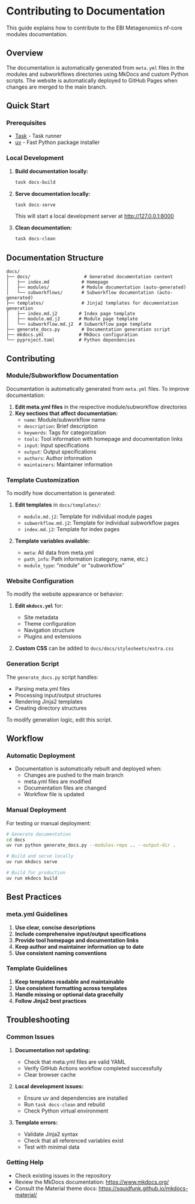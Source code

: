# Contributing to Documentation

This guide explains how to contribute to the EBI Metagenomics nf-core modules documentation.

## Overview

The documentation is automatically generated from `meta.yml` files in the modules and subworkflows directories using MkDocs and custom Python scripts. The website is automatically deployed to GitHub Pages when changes are merged to the main branch.

## Quick Start

### Prerequisites

- [Task](https://taskfile.dev/installation/) - Task runner
- [uv](https://github.com/astral-sh/uv#installation) - Fast Python package installer

### Local Development

1. **Build documentation locally:**

   ```bash
   task docs-build
   ```

2. **Serve documentation locally:**

   ```bash
   task docs-serve
   ```

   This will start a local development server at http://127.0.0.1:8000

3. **Clean documentation:**
   ```bash
   task docs-clean
   ```

## Documentation Structure

```
docs/
├── docs/                    # Generated documentation content
│   ├── index.md            # Homepage
│   ├── modules/            # Module documentation (auto-generated)
│   └── subworkflows/       # Subworkflow documentation (auto-generated)
├── templates/              # Jinja2 templates for documentation generation
│   ├── index.md.j2        # Index page template
│   ├── module.md.j2       # Module page template
│   └── subworkflow.md.j2  # Subworkflow page template
├── generate_docs.py        # Documentation generation script
├── mkdocs.yml             # MkDocs configuration
└── pyproject.toml         # Python dependencies
```

## Contributing

### Module/Subworkflow Documentation

Documentation is automatically generated from `meta.yml` files. To improve documentation:

1. **Edit meta.yml files** in the respective module/subworkflow directories
2. **Key sections that affect documentation:**
   - `name`: Module/subworkflow name
   - `description`: Brief description
   - `keywords`: Tags for categorization
   - `tools`: Tool information with homepage and documentation links
   - `input`: Input specifications
   - `output`: Output specifications
   - `authors`: Author information
   - `maintainers`: Maintainer information

### Template Customization

To modify how documentation is generated:

1. **Edit templates** in `docs/templates/`:

   - `module.md.j2`: Template for individual module pages
   - `subworkflow.md.j2`: Template for individual subworkflow pages
   - `index.md.j2`: Template for index pages

2. **Template variables available:**
   - `meta`: All data from meta.yml
   - `path_info`: Path information (category, name, etc.)
   - `module_type`: "module" or "subworkflow"

### Website Configuration

To modify the website appearance or behavior:

1. **Edit `mkdocs.yml`** for:

   - Site metadata
   - Theme configuration
   - Navigation structure
   - Plugins and extensions

2. **Custom CSS** can be added to `docs/docs/stylesheets/extra.css`

### Generation Script

The `generate_docs.py` script handles:

- Parsing meta.yml files
- Processing input/output structures
- Rendering Jinja2 templates
- Creating directory structures

To modify generation logic, edit this script.

## Workflow

### Automatic Deployment

- Documentation is automatically rebuilt and deployed when:
  - Changes are pushed to the main branch
  - meta.yml files are modified
  - Documentation files are changed
  - Workflow file is updated

### Manual Deployment

For testing or manual deployment:

```bash
# Generate documentation
cd docs
uv run python generate_docs.py --modules-repo .. --output-dir .

# Build and serve locally
uv run mkdocs serve

# Build for production
uv run mkdocs build
```

## Best Practices

### meta.yml Guidelines

1. **Use clear, concise descriptions**
2. **Include comprehensive input/output specifications**
3. **Provide tool homepage and documentation links**
4. **Keep author and maintainer information up to date**
5. **Use consistent naming conventions**

### Template Guidelines

1. **Keep templates readable and maintainable**
2. **Use consistent formatting across templates**
3. **Handle missing or optional data gracefully**
4. **Follow Jinja2 best practices**

## Troubleshooting

### Common Issues

1. **Documentation not updating:**

   - Check that meta.yml files are valid YAML
   - Verify GitHub Actions workflow completed successfully
   - Clear browser cache

2. **Local development issues:**

   - Ensure uv and dependencies are installed
   - Run `task docs-clean` and rebuild
   - Check Python virtual environment

3. **Template errors:**
   - Validate Jinja2 syntax
   - Check that all referenced variables exist
   - Test with minimal data

### Getting Help

- Check existing issues in the repository
- Review the MkDocs documentation: https://www.mkdocs.org/
- Consult the Material theme docs: https://squidfunk.github.io/mkdocs-material/
